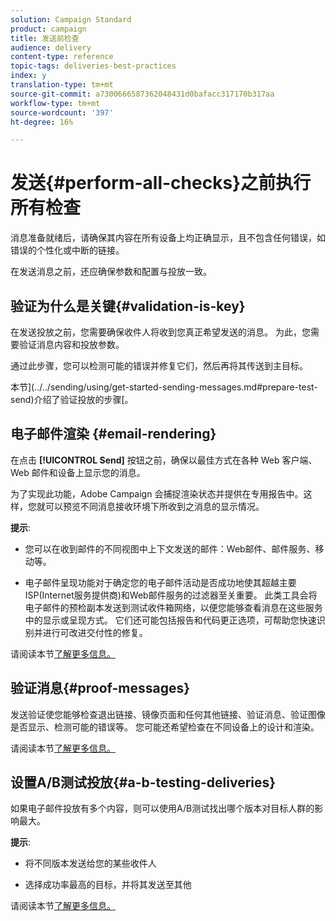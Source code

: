 ```yaml
---
solution: Campaign Standard
product: campaign
title: 发送前检查
audience: delivery
content-type: reference
topic-tags: deliveries-best-practices
index: y
translation-type: tm+mt
source-git-commit: a7300666587362048431d0bafacc317170b317aa
workflow-type: tm+mt
source-wordcount: '397'
ht-degree: 16%

---
```



# 发送{#perform-all-checks}之前执行所有检查

消息准备就绪后，请确保其内容在所有设备上均正确显示，且不包含任何错误，如错误的个性化或中断的链接。

在发送消息之前，还应确保参数和配置与投放一致。

## 验证为什么是关键{#validation-is-key}

在发送投放之前，您需要确保收件人将收到您真正希望发送的消息。 为此，您需要验证消息内容和投放参数。

通过此步骤，您可以检测可能的错误并修复它们，然后再将其传送到主目标。

本节](../../sending/using/get-started-sending-messages.md#prepare-test-send)介绍了验证投放的步骤[。

## 电子邮件渲染 {#email-rendering}

在点击 **[!UICONTROL Send]** 按钮之前，确保以最佳方式在各种 Web 客户端、Web 邮件和设备上显示您的消息。

为了实现此功能，Adobe Campaign 会捕捉渲染状态并提供在专用报告中。这样，您就可以预览不同消息接收环境下所收到之消息的显示情况。

**提示**:

* 您可以在收到邮件的不同视图中上下文发送的邮件：Web邮件、邮件服务、移动等。

* 电子邮件呈现功能对于确定您的电子邮件活动是否成功地使其超越主要ISP(Internet服务提供商)和Web邮件服务的过滤器至关重要。 此类工具会将电子邮件的预检副本发送到测试收件箱网络，以便您能够查看消息在这些服务中的显示或呈现方式。 它们还可能包括报告和代码更正选项，可帮助您快速识别并进行可改进交付性的修复。

请阅读本节[了解更多信息。](../../sending/using/email-rendering.md)

## 验证消息{#proof-messages}

发送验证使您能够检查退出链接、镜像页面和任何其他链接、验证消息、验证图像是否显示、检测可能的错误等。 您可能还希望检查在不同设备上的设计和渲染。

请阅读本节[了解更多信息。](../../sending/using/sending-proofs.md)

## 设置A/B测试投放{#a-b-testing-deliveries}

如果电子邮件投放有多个内容，则可以使用A/B测试找出哪个版本对目标人群的影响最大。

**提示**:

* 将不同版本发送给您的某些收件人

* 选择成功率最高的目标，并将其发送至其他

请阅读本节[了解更多信息。](../../channels/using/designing-an-a-b-test-email.md)


